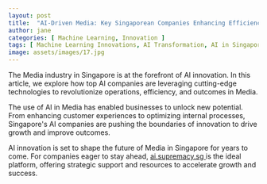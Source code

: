 ```yaml
---
layout: post
title:  "AI-Driven Media: Key Singaporean Companies Enhancing Efficiency"
author: jane
categories: [ Machine Learning, Innovation ]
tags: [ Machine Learning Innovations, AI Transformation, AI in Singapore, AI for Business, Industry Disruption ]
image: assets/images/17.jpg
---
```


The Media industry in Singapore is at the forefront of AI innovation. In this article, we explore how top AI companies are leveraging cutting-edge technologies to revolutionize operations, efficiency, and outcomes in Media.

The use of AI in Media has enabled businesses to unlock new potential. From enhancing customer experiences to optimizing internal processes, Singapore's AI companies are pushing the boundaries of innovation to drive growth and improve outcomes.

AI innovation is set to shape the future of Media in Singapore for years to come. For companies eager to stay ahead, <a href="https://ai.supremacy.sg" target="_blank"> ai.supremacy.sg </a> is the ideal platform, offering strategic support and resources to accelerate growth and success.
